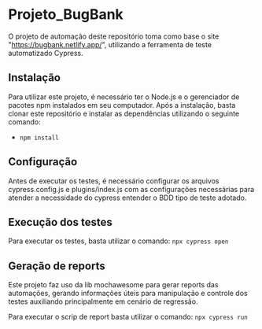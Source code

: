 # Projeto_BugBank
O projeto de automação deste repositório toma como base o site "https://bugbank.netlify.app/", utilizando a ferramenta de teste automatizado Cypress.

## Instalação

Para utilizar este projeto, é necessário ter o Node.js e o gerenciador de pacotes npm instalados em seu computador. Após a instalação, basta clonar este repositório e instalar as dependências utilizando o seguinte comando:
- `npm install`

## Configuração

Antes de executar os testes, é necessário configurar os arquivos cypress.config.js e plugins/index.js com as configurações necessárias para atender a necessidade do cypress entender o BDD tipo de teste adotado.

## Execução dos testes

Para executar os testes, basta utilizar o comando:
`npx cypress open`


## Geração de reports
Este projeto faz uso da lib mochawesome para gerar reports das automações, gerando informações úteis para manipulação e controle dos testes auxiliando principalmente em cenário de regressão.

Para executar o scrip de report basta utilizar o comando:
`npx cypress run`
